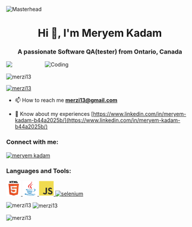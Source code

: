 ![Masterhead](https://www.lambdatest.com/resources/images/Software-Test-Management.gif)
<h1 align="center">Hi 👋, I'm Meryem Kadam</h1>
<h3 align="center">A passionate Software QA(tester) from Ontario, Canada</h3>
<img src="kaynak"> <img align="right" alt="Coding" width="400" src=“https://cdn.dribbble.com/users/1047273/screenshots/6515762/01-pinssm.gif”>

<p align="left"> <img src="https://komarev.com/ghpvc/?username=merzi13&label=Profile%20views&color=0e75b6&style=flat" alt="merzi13" /> </p>

<p align="left"> <a href="https://github.com/ryo-ma/github-profile-trophy"><img src="https://github-profile-trophy.vercel.app/?username=merzi13" alt="merzi13" /></a> </p>

- 📫 How to reach me **merzi13@gmail.com**

- 📄 Know about my experiences [https://www.linkedin.com/in/meryem-kadam-b44a2025b/](https://www.linkedin.com/in/meryem-kadam-b44a2025b/)

<h3 align="left">Connect with me:</h3>
<p align="left">
<a href="https://linkedin.com/in/meryem kadam" target="blank"><img align="center" src="https://raw.githubusercontent.com/rahuldkjain/github-profile-readme-generator/master/src/images/icons/Social/linked-in-alt.svg" alt="meryem kadam" height="30" width="40" /></a>
</p>

<h3 align="left">Languages and Tools:</h3>
<p align="left"> <a href="https://www.w3.org/html/" target="_blank" rel="noreferrer"> <img src="https://raw.githubusercontent.com/devicons/devicon/master/icons/html5/html5-original-wordmark.svg" alt="html5" width="40" height="40"/> </a> <a href="https://www.java.com" target="_blank" rel="noreferrer"> <img src="https://raw.githubusercontent.com/devicons/devicon/master/icons/java/java-original.svg" alt="java" width="40" height="40"/> </a> <a href="https://developer.mozilla.org/en-US/docs/Web/JavaScript" target="_blank" rel="noreferrer"> <img src="https://raw.githubusercontent.com/devicons/devicon/master/icons/javascript/javascript-original.svg" alt="javascript" width="40" height="40"/> </a> <a href="https://www.selenium.dev" target="_blank" rel="noreferrer"> <img src="https://raw.githubusercontent.com/detain/svg-logos/780f25886640cef088af994181646db2f6b1a3f8/svg/selenium-logo.svg" alt="selenium" width="40" height="40"/> </a> </p>

<p><img align="left" src="https://github-readme-stats.vercel.app/api/top-langs?username=merzi13&show_icons=true&locale=en&layout=compact" alt="merzi13" /></p>

<p>&nbsp;<img align="center" src="https://github-readme-stats.vercel.app/api?username=merzi13&show_icons=true&locale=en" alt="merzi13" /></p>

<p><img align="center" src="https://github-readme-streak-stats.herokuapp.com/?user=merzi13&" alt="merzi13" /></p>
